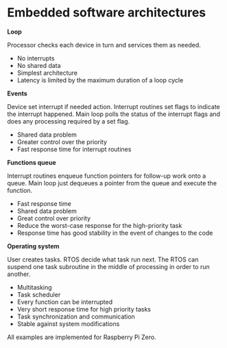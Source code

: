 # Embedded software architectures

**Loop**

Processor checks each device in turn and services them as needed.

- No interrupts
- No shared data
- Simplest architecture
- Latency is limited by the maximum duration of a loop cycle

**Events**

Device set interrupt if needed action. Interrupt routines set
flags to indicate the interrupt happened. Main loop polls the
status of the interrupt flags and does any processing
required by a set flag.

- Shared data problem
- Greater control over the priority
- Fast response time for interrupt routines

**Functions queue**

Interrupt routines enqueue function pointers for follow-up work
onto a queue. Main loop just dequeues a pointer from the queue and
execute the function.

- Fast response time
- Shared data problem
- Great control over priority
- Reduce the worst-case response for the high-priority task
- Response time has good stability in the event of changes to the code

**Operating system**

User creates tasks. RTOS decide what task run next.
The RTOS can suspend one task subroutine in the middle
of processing in order to run another.

- Multitasking
- Task scheduler
- Every function can be interrupted
- Very short response time for high priority tasks
- Task synchronization and communication
- Stable against system modifications



All examples are implemented for Raspberry Pi Zero.
